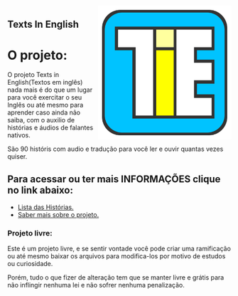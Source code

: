 <img src="img/favcon.svg" align="right" width="300">

## Texts In English

<h1>O projeto:</h1>
O projeto Texts in English(Textos em inglês) nada mais é do que um lugar para você exercitar o seu Inglês ou até mesmo para aprender caso ainda não saiba, com o auxilio de histórias e áudios de falantes nativos.

São 90 históris com audio e tradução para você ler e ouvir quantas vezes quiser.

<h2>Para acessar ou ter mais INFORMAÇÕES clique no link abaixo:</h2>
<ul>
<li><a href="https://jonasjf360.github.io/Texts_in_English/index.html" target="_blank">Lista das Histórias.</a></li>
<li><a href="https://jonasjf360.github.io/Texts_in_English/info.html" target="_blank">Saber mais sobre o projeto.</a></li>
</ul>

<h3>Projeto livre:</h3>
Este é um projeto livre, e se sentir vontade você pode criar uma ramificação ou até mesmo baixar os arquivos para modifica-los por motivo de estudos ou curiosidade.

Porém, tudo o que fizer de alteração tem que se manter livre e grátis para não inflingir nenhuma lei e não sofrer nenhuma penalização.
